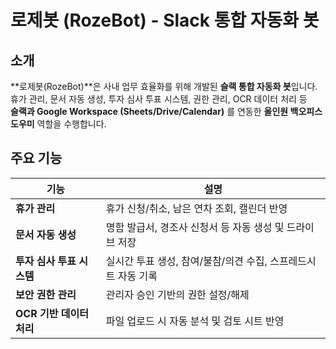 # 로제봇 (RozeBot) - Slack 통합 자동화 봇

## 소개

**로제봇(RozeBot)**은 사내 업무 효율화를 위해 개발된 **슬랙 통합 자동화 봇**입니다.  
휴가 관리, 문서 자동 생성, 투자 심사 투표 시스템, 권한 관리, OCR 데이터 처리 등  
**슬랙과 Google Workspace (Sheets/Drive/Calendar)** 를 연동한 **올인원 백오피스 도우미** 역할을 수행합니다.

## 주요 기능

| 기능 | 설명 |
|------|------|
| **휴가 관리** | 휴가 신청/취소, 남은 연차 조회, 캘린더 반영 |
| **문서 자동 생성** | 명함 발급서, 경조사 신청서 등 자동 생성 및 드라이브 저장 |
| **투자 심사 투표 시스템** | 실시간 투표 생성, 참여/불참/의견 수집, 스프레드시트 자동 기록 |
| **보안 권한 관리** | 관리자 승인 기반의 권한 설정/해제 |
| **OCR 기반 데이터 처리** | 파일 업로드 시 자동 분석 및 검토 시트 반영 |
